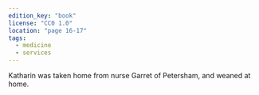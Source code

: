 ```yaml
---
edition_key: "book"
license: "CC0 1.0"
location: "page 16-17"
tags:
  - medicine
  - services
---
```

Katharin was taken home from nurse Garret
of Petersham, and weaned at home.
